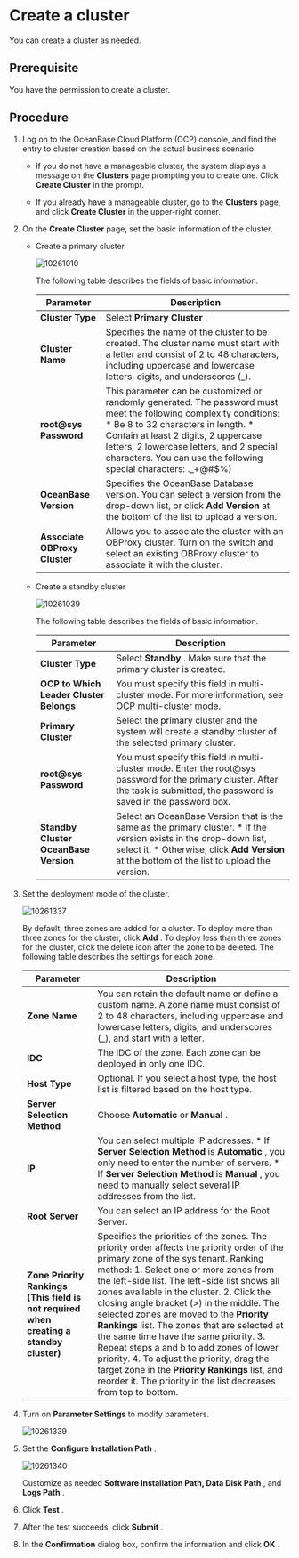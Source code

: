 Create a cluster 
=====================================

You can create a cluster as needed. 

**Prerequisite** 
-------------------------------------

You have the permission to create a cluster.

**Procedure** 
----------------------------------

1. Log on to the OceanBase Cloud Platform (OCP) console, and find the entry to cluster creation based on the actual business scenario. 

   * If you do not have a manageable cluster, the system displays a message on the **Clusters** page prompting you to create one. Click **Create Cluster** in the prompt.

     
   
   * If you already have a manageable cluster, go to the **Clusters** page, and click **Create Cluster** in the upper-right corner.

     
   

   

2. On the **Create Cluster** page, set the basic information of the cluster. 

   * Create a primary cluster 

     ![10261010](https://help-static-aliyun-doc.aliyuncs.com/assets/img/en-US/2116667361/p343234.png)

     The following table describes the fields of basic information. 
     

     |           Parameter           |                                                                                                                                                                                                                       Description                                                                                                                                                                                                                        |
     |-------------------------------|----------------------------------------------------------------------------------------------------------------------------------------------------------------------------------------------------------------------------------------------------------------------------------------------------------------------------------------------------------------------------------------------------------------------------------------------------------|
     | **Cluster Type**              | Select **Primary Cluster** .                                                                                                                                                                                                                                                                                                                                                                                                                             |
     | **Cluster Name**              | Specifies the name of the cluster to be created. The cluster name must start with a letter and consist of 2 to 48 characters, including uppercase and lowercase letters, digits, and underscores (_).                                                                                                                                                                                                                                                    |
     | **root@sys Password**         | This parameter can be customized or randomly generated.  The password must meet the following complexity conditions: * Be 8 to 32 characters in length.   * Contain at least 2 digits, 2 uppercase letters, 2 lowercase letters, and 2 special characters.    You can use the following special characters:  ._+@#$%) |
     | **OceanBase Version**         | Specifies the OceanBase Database version. You can select a version from the drop-down list, or click   **Add Version** at the bottom of the list to upload a version.                                                                                                                                                                                                                                                                                    |
     | **Associate OBProxy Cluster** | Allows you to associate the cluster with an OBProxy cluster. Turn on the switch and select an existing OBProxy cluster to associate it with the cluster.                                                                                                                                                                                                                                                                                                 |

     

     
   
   * Create a standby cluster 

     ![10261039](https://help-static-aliyun-doc.aliyuncs.com/assets/img/en-US/3116667361/p343259.png)

     The following table describes the fields of basic information.
     

     |                Parameter                |                                                                                                                                                         Description                                                                                                                                                         |
     |-----------------------------------------|-----------------------------------------------------------------------------------------------------------------------------------------------------------------------------------------------------------------------------------------------------------------------------------------------------------------------------|
     | **Cluster Type**                        | Select **Standby** . Make sure that the primary cluster is created.                                                                                                                                                                                                                                                         |
     | **OCP to Which Leader Cluster Belongs** | You must specify this field in multi-cluster mode.  For more information, see [OCP multi-cluster mode](t2085070.md#topic-2085070).                                                                                                                                                                        |
     | **Primary Cluster**                     | Select the primary cluster and the system will create a standby cluster of the selected primary cluster.                                                                                                                                                                                                                    |
     | **root@sys Password**                   | You must specify this field in multi-cluster mode.  Enter the root@sys password for the primary cluster. After the task is submitted, the password is saved in the password box.                                                                                                                            |
     | **Standby Cluster OceanBase Version**   | Select an OceanBase Version that is the same as the primary cluster.  * If the version exists in the drop-down list, select it.   * Otherwise, click **Add Version** at the bottom of the list to upload the version.    |

     
   

   

3. Set the deployment mode of the cluster. 

   ![10261337](https://help-static-aliyun-doc.aliyuncs.com/assets/img/en-US/3116667361/p343335.png)

   By default, three zones are added for a cluster. To deploy more than three zones for the cluster, click **Add** . To deploy less than three zones for the cluster, click the delete icon after the zone to be deleted. The following table describes the settings for each zone. 
   

   |                                                  Parameter                                                   |                                                                                                                                                                                                                                                                                                                                                                                                                                                          Description                                                                                                                                                                                                                                                                                                                                                                                                                                                          |
   |--------------------------------------------------------------------------------------------------------------|-------------------------------------------------------------------------------------------------------------------------------------------------------------------------------------------------------------------------------------------------------------------------------------------------------------------------------------------------------------------------------------------------------------------------------------------------------------------------------------------------------------------------------------------------------------------------------------------------------------------------------------------------------------------------------------------------------------------------------------------------------------------------------------------------------------------------------------------------------------------------------------------------------------------------------|
   | **Zone Name**                                                                                                | You can retain the default name or define a custom name.  A zone name must consist of 2 to 48 characters, including uppercase and lowercase letters, digits, and underscores (_), and start with a letter.                                                                                                                                                                                                                                                                                                                                                                                                                                                                                                                                                                                                                                                                                                    |
   | **IDC**                                                                                                      | The IDC of the zone. Each zone can be deployed in only one IDC.                                                                                                                                                                                                                                                                                                                                                                                                                                                                                                                                                                                                                                                                                                                                                                                                                                                               |
   | **Host Type**                                                                                                | Optional.  If you select a host type, the host list is filtered based on the host type.                                                                                                                                                                                                                                                                                                                                                                                                                                                                                                                                                                                                                                                                                                                                                                                                                       |
   | **Server Selection Method**                                                                                  | Choose **Automatic** or **Manual** .                                                                                                                                                                                                                                                                                                                                                                                                                                                                                                                                                                                                                                                                                                                                                                                                                                                                                          |
   | **IP**                                                                                                       | You can select multiple IP addresses.  * If **Server Selection Method**  is **Automatic** , you only need to enter the number of servers.   * If **Server Selection Method**  is **Manual** , you need to manually select several IP addresses from the list.                                                                                                                                                                                                                                                                                                                                                                                                                                                                                                                                                              |
   | **Root Server**                                                                                              | You can select an IP address for the Root Server.                                                                                                                                                                                                                                                                                                                                                                                                                                                                                                                                                                                                                                                                                                                                                                                                                                                                             |
   | **Zone Priority Rankings**  **(This field is not required when creating a standby cluster)** | Specifies the priorities of the zones. The priority order affects the priority order of the primary zone of the sys tenant.  Ranking method: 1. Select one or more zones from the left-side list.  The left-side list shows all zones available in the cluster.   2. Click the closing angle bracket (\>) in the middle.  The selected zones are moved to the **Priority Rankings** list. The zones that are selected at the same time have the same priority.   3. Repeat steps a and b to add zones of lower priority.   4. To adjust the priority, drag the target zone in the **Priority Rankings** list, and reorder it.  The priority in the list decreases from top to bottom.    |

   

4. Turn on **Parameter Settings** to modify parameters. 

   ![10261339](https://help-static-aliyun-doc.aliyuncs.com/assets/img/en-US/3116667361/p343336.png)
   

5. Set the **Configure Installation Path** . 

   ![10261340](https://help-static-aliyun-doc.aliyuncs.com/assets/img/en-US/3116667361/p343337.png)

   Customize as needed **Software Installation Path, Data Disk Path** , and **Logs Path** .
   

6. Click **Test** .

   

7. After the test succeeds, click **Submit** .

   

8. In the **Confirmation** dialog box, confirm the information and click **OK** .

   



